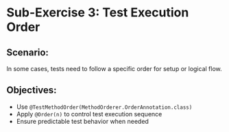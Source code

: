 # Sub-Exercise 3: Test Execution Order

## Scenario:
In some cases, tests need to follow a specific order for setup or logical flow.

## Objectives:
- Use `@TestMethodOrder(MethodOrderer.OrderAnnotation.class)`
- Apply `@Order(n)` to control test execution sequence
- Ensure predictable test behavior when needed
